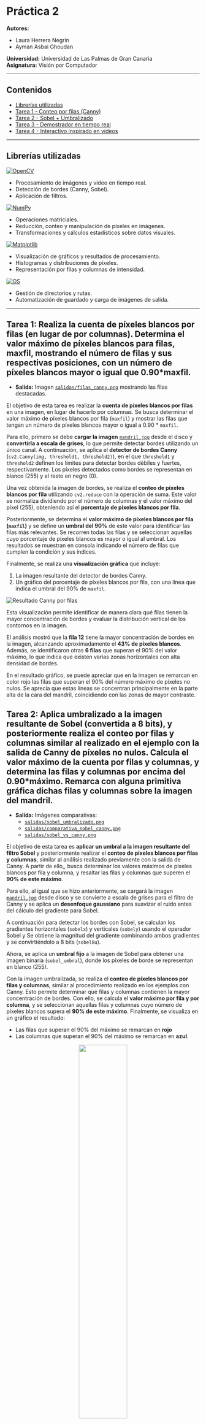 # Práctica 2

**Autores:**  
- Laura Herrera Negrín  
- Ayman Asbai Ghoudan

**Universidad:** Universidad de Las Palmas de Gran Canaria  
**Asignatura:** Visión por Computador  

---
## Contenidos
- [Librerías utilizadas](#librerias)
- [Tarea 1 - Conteo por filas (Canny)](#tarea1)
- [Tarea 2 - Sobel + Umbralizado](#tarea2)
- [Tarea 3 - Demostrador en tiempo real](#tarea3)
- [Tarea 4 - Interactivo inspirado en vídeos](#tarea4)
---

<a name= "librerias"></a>
## Librerías utilizadas
[![OpenCV](https://img.shields.io/badge/OpenCV-%23FD8C00?style=for-the-badge&logo=opencv&logoColor=white)](https://opencv.org/)  
- Procesamiento de imágenes y vídeo en tiempo real.  
- Detección de bordes (Canny, Sobel).  
- Aplicación de filtros.  

[![NumPy](https://img.shields.io/badge/NumPy-%23013243?style=for-the-badge&logo=numpy&logoColor=white)](https://numpy.org/)  
- Operaciones matriciales.  
- Reducción, conteo y manipulación de píxeles en imágenes.  
- Transformaciones y cálculos estadísticos sobre datos visuales.  

[![Matplotlib](https://img.shields.io/badge/Matplotlib-%23006DBA?style=for-the-badge&logo=matplotlib&logoColor=white)](https://matplotlib.org/)  
- Visualización de gráficos y resultados de procesamiento.  
- Histogramas y distribuciones de píxeles.  
- Representación por filas y columnas de intensidad.  

[![OS](https://img.shields.io/badge/OS-%2300A300?style=for-the-badge&logo=windows-terminal&logoColor=white)](https://docs.python.org/3/library/os.html)  
- Gestión de directorios y rutas.  
- Automatización de guardado y carga de imágenes de salida.  
---

<a name="tarea1"></a>
## Tarea 1: Realiza la cuenta de píxeles blancos por filas (en lugar de por columnas). Determina el valor máximo de píxeles blancos para filas, maxfil, mostrando el número de filas y sus respectivas posiciones, con un número de píxeles blancos mayor o igual que 0.90*maxfil.
- **Salida:** Imagen [`salidas/filas_canny.png`](salidas/filas_canny.png) mostrando las filas destacadas.

El objetivo de esta tarea es realizar la **cuenta de píxeles blancos por filas** en una imagen, en lugar de hacerlo por columnas. Se busca determinar el valor máximo de píxeles blancos por fila (`maxfil`) y mostrar las filas que tengan un número de píxeles blancos mayor o igual a 0.90 * `maxfil`.

Para ello, primero se debe **cargar la imagen** [`mandril.jpg`](recursos/mandril.jpg) desde el disco y **convertirla a escala de grises**, lo que permite detectar bordes utilizando un único canal. A continuación, se aplica el **detector de bordes Canny** (`cv2.Canny(img, threshold1, threshold2)`), en el que `threshold1` y `threshold2` definen los límites para detectar bordes débiles y fuertes, respectivamente. Los píxeles detectados como bordes se representan en blanco (255) y el resto en negro (0).

Una vez obtenida la imagen de bordes, se realiza el **conteo de píxeles blancos por fila** utilizando `cv2.reduce` con la operación de suma. Este valor se normaliza dividiendo por el número de columnas y el valor máximo del píxel (255), obteniendo así el **porcentaje de píxeles blancos por fila**.  

Posteriormente, se determina el **valor máximo de píxeles blancos por fila (`maxfil`)** y se define un **umbral del 90%** de este valor para identificar las filas más relevantes. Se recorren todas las filas y se seleccionan aquellas cuyo porcentaje de píxeles blancos es mayor o igual al umbral. Los resultados se muestran en consola indicando el número de filas que cumplen la condición y sus índices.

Finalmente, se realiza una **visualización gráfica** que incluye:  
1. La imagen resultante del detector de bordes Canny.  
2. Un gráfico del porcentaje de píxeles blancos por fila, con una línea que indica el umbral del 90% de `maxfil`.

![Resultado Canny por filas](salidas/filas_canny.png)

Esta visualización permite identificar de manera clara qué filas tienen la mayor concentración de bordes y evaluar la distribución vertical de los contornos en la imagen.

El análisis mostró que la **fila 12** tiene la mayor concentración de bordes en la imagen, alcanzando aproximadamente el **43% de píxeles blancos**. Además, se identificaron otras **6 filas** que superan el 90% del valor máximo, lo que indica que existen varias zonas horizontales con alta densidad de bordes. 

En el resultado gráfico, se puede apreciar que en la imagen se remarcan en color rojo las filas que superan el 90% del número máximo de píxeles no nulos. Se aprecia que estas líneas se concentran principalmente en la parte alta de la cara del mandril, coincidiendo con las zonas de mayor contraste.

<a name="tarea2"></a>
## Tarea 2: Aplica umbralizado a la imagen resultante de Sobel (convertida a 8 bits), y posteriormente realiza el conteo por filas y columnas similar al realizado en el ejemplo con la salida de Canny de píxeles no nulos. Calcula el valor máximo de la cuenta por filas y columnas, y determina las filas y columnas por encima del 0.90*máximo. Remarca con alguna primitiva gráfica dichas filas y columnas sobre la imagen del mandril. 
- **Salida:** Imágenes comparativas:
  - [`salidas/sobel_umbralizado.png`](salidas/sobel_umbralizado.png)
  - [`salidas/comparativa_sobel_canny.png`](salidas/comparativa_sobel_canny.png)
  - [`salidas/sobel_vs_canny.png`](salidas/sobel_vs_canny.png)

El objetivo de esta tarea es **aplicar un umbral a la imagen resultante del filtro Sobel** y posteriormente realizar el **conteo de píxeles blancos por filas y columnas**, similar al análisis realizado previamente con la salida de Canny. A partir de ello,, busca determinar los valores máximos de píxeles blancos por fila y columna, y resaltar las filas y columnas que superen el **90% de este máximo**.

Para ello, al igual que se hizo anteriormente, se cargará la imagen [`mandril.jpg`](recursos/mandril.jpg) desde disco y se convierte a escala de grises para el filtro de Canny y se aplica un **desenfoque gaussiano** para suavizar el ruido antes del cálculo del gradiente para Sobel.

A continuación para detectar los bordes con Sobel, se calculan los gradientes horizontales (`sobelx`) y verticales (`sobely`) usando el operador Sobel y  Se obtiene la magnitud del gradiente combinando ambos gradientes y se convirtiéndolo a 8 bits (`sobel8u`).  

Ahora, se aplica un **umbral fijo** a la imagen de Sobel para obtener una imagen binaria (`sobel_umbral`), donde los píxeles de borde se representan en blanco (255).

Con la imagen umbralizada, se realiza el **conteo de píxeles blancos por filas y columnas**, similar al procedimiento realizado en los ejemplos con Canny. Esto permite determinar qué filas y columnas contienen la mayor concentración de bordes. Con ello, se calcula el **valor máximo por fila y por columna**, y se seleccionan aquellas filas y columnas cuyo número de píxeles blancos supera el **90% de este máximo**.
Finalmente, se visualiza en un gráfico el resultado:
   - Las filas que superan el 90% del máximo se remarcan en **rojo** 
   - Las columnas que superan el 90% del máximo se remarcan en **azul**.

<div align="center">
  <img src="salidas/sobel_umbralizado.png" width="50%">
</div>

Se han remarcado más filas que columnas, lo que se puede concluir que, tras umbralizar la imagen, los bordes horizontales son más predominantes que los verticales. Esto indica que hay más cambios de intensidad a lo largo de la dirección vertical (generando bordes horizontales) que a lo largo de la dirección horizontal. En la imagen del mandril, esto se traduce en que los rasgos faciales y las zonas de contraste, como la frente, los ojos o el pelaje, presentan transiciones de intensidad más marcadas horizontalmente.

### ¿Cómo se comparan los resultados obtenidos a partir de Sobel y Canny?
Para responder a esta pregunta, se ha seguido un procedimiento similar al que se hizo con Sobel para Canny:
1. Convertir la imagen a una escala de grises para detectar los bordes.
2. Aplicar el algoritmo de Canny para detectar los bordes de la imagen.
3. Calcular los valores máximos de los bordes a lo olargo de cada columna y fila.
4. Aplicar un umbral del 90% del valor mázimo para identificar qué filas y columnas son lass más significaticas.

Con ello, se obtuvo una visualización comparativa que permite apreciar las diferencias en la detección de bordes entre ambos métodos:

![Comparativa Sobel y Canny](salidas/sobel_vs_canny.png)

Numéricamente, los resultados son los siguientes:

| Método | Max píxeles por fila | Filas ≥ 0.9·max | Max píxeles por columna | Columnas ≥ 0.9·max |
| ------ | -------------------- | --------------- | ----------------------- | ------------------ |
| Sobel  | 0.3320               | 13              | 0.2969                  | 3                  |
| Canny  | 0.4297               | 7               | 0.3652                  | 19                 |

**Distribución y calidad de los bordes**
* Sobel detecta principalmente bordes horizontales, generando contornos gruesos y dispersos, con más ruido y redundancia.
* Canny resalta bordes finos, continuos y precisos, especialmente verticales, centrados en los contornos relevantes (ojos, hocico, contorno facial).

**Interpretación visual**
* En las imágenes con líneas, se observa que Sobel marca más filas dispersas, mientras que Canny resalta las columnas principales y los contornos importantes.
* Esto refleja la mayor selectividad y robustez del detector de Canny frente a Sobel umbralizado.

**Conclusión final**
* Sobel ofrece un panorama amplio de cambios de intensidad, marcando más filas dispersas.
* Canny es más selectivo, resaltando columnas principales y contornos estructurales importantes.
  
Se puede concluir que Sobel proporciona un mapeo más amplio de bordes, especialmente horizontales aunque con algo ruido, mientras que Canny concentra su detección en bordes significativos y continuos, ofreciendo una visión más limpia y estructural de la imagen.

<a name="tarea3"></a>
## Tarea 3: Proponer un demostrador que capture las imágenes de la cámara, y les permita exhibir lo aprendido en estas dos prácticas ante quienes no cursen la asignatura :). Es por ello que además de poder mostrar la imagen original de la webcam, permita cambiar de modo, incluyendo al menos dos procesamientos diferentes como resultado de aplicar las funciones de OpenCV trabajadas hasta ahora.
- **Modo de uso:** Teclas `1`, `2`, `3` para cambiar de modo; `ESC` para salir.

El objetivo de esta tarea es aplicar los conocimientos adquiridos en las prácticas anteriores. Para ello, se capturará vídeo desde la webcam y se aplicarán distintos efectos visuales en tiempo real.

El programa permitirá alternar entre diferentes modos de visualización utilizando el teclado:
* `1` → Modo original: muestra la imagen de la webcam sin ningún efecto, tal como se captura.
* `2` → Modo pixelado con mapa de colores: reduce la resolución de la imagen para crear un efecto de pixelado y, posteriormente, aplica un mapa de colores para resaltar las diferentes intensidades.
* `3` → Modo bordes en color: detecta los bordes de la imagen utilizando el algoritmo de Canny con distintos umbrales y los colorea en azul, verde y rojo, superponiéndolos sobre la imagen original.

Además, en la parte inferior de la ventana se mostrarán instrucciones sobre cómo cambiar de modo y cómo salir del programa.
> Para **salir del programa**, se debe presionar la `tecla ESC`.

#### Modos de visualización

**Modo 1: Original**

Este modo muestra el vídeo capturado por la webcam sin aplicar ningún efecto, simplemente mostrando la imagen tal como se recibe.
```python
vista = frame.copy()
```
<div align="center">
<img width="395" height="295" alt="image" src="https://github.com/user-attachments/assets/700b71f8-3529-44d0-a91a-24f2def55f65" />
</div>

**Modo 2: Pixelado + color**
1. Se reduce la resolución de la imagen para crear un efecto pixelado.
2. Luego se escala de nuevo al tamaño original.
3. Finalmente se aplica un mapa de color JET, que colorea la imagen según intensidad.
  ```python
   cv2.applyColorMap(imagen, cv2.COLORMAP_JET)
   ```
<div align="center">
<img width="395" height="295" alt="image" src="https://github.com/user-attachments/assets/b5211526-bbe3-4aec-ae82-3be7479adcba" />
</div>


**Modo 3: Bordes de movimiento en color**
1. Convierte la imagen a escala de grises.
2. Aplica un desenfoque gaussiano para reducir ruido.
3. Detecta bordes usando Canny con diferentes umbrales:   
   - Azul: 30–60
   - Verde: 60–120
   - Rojo: 120–240
  ```python
   cv2.Canny(imagen, minVal, maxVal)
   ```
4. Superpone los bordes coloreados sobre la imagen original con distintas transparencias.
  ```python
   cv2.addWeighted(img1, alpha, img2, beta, gamma)
   ```
<div align="center">
<img width="395" height="295" alt="image" src="https://github.com/user-attachments/assets/8fa73f5b-5220-4121-9dbd-4f6d661838ec" />
</div>

<a name="tarea4"></a>
## Tarea 4: Tras ver los vídeos [My little piece of privacy](https://www.niklasroy.com/project/88/my-little-piece-of-privacy), [Messa di voce](https://youtu.be/GfoqiyB1ndE?feature=shared) y [Virtual air guitar](https://youtu.be/FIAmyoEpV5c?feature=shared) proponer un demostrador reinterpretando la parte de procesamiento de la imagen, tomando como punto de partida alguna de dichas instalaciones.
El objetivo de esta práctica es explorar cómo el movimiento del usuario frente a la cámara puede transformarse en elementos visuales dinámicos, creando una experiencia interactiva en tiempo real. Para ello, tomando como inspiración los vídeos de referencia, el demostrador:  
- Detecta **objetos en movimiento** mediante sustracción de fondo.  
- Genera **elementos gráficos dinámicos** (círculos de colores) en la posición del movimiento detectado.  
- Permite una **visualización interactiva** mostrando tanto la máscara de movimiento como la imagen real con los elementos gráficos superpuestos.  

Para comenzar, se captura video desde la **webcam** y se aplica un **sustractor de fondo** basado en mezcla de gaussianas (`cv2.createBackgroundSubtractorMOG2`). Este genera una **máscara binaria** que resalta los cambios entre frames, detectando objetos en movimiento. La configuración utilizada (`history=100, varThreshold=80, detectShadows=False`) permite un equilibrio entre sensibilidad y estabilidad, evitando que pequeños ruidos generen falsas detecciones.

A partir de la **máscara de movimiento**, se buscan contornos que representen las **áreas de mayor actividad**. Solo se consideran aquellos contornos cuyo área supere un **umbral mínimo** (1000 píxeles), descartando pequeñas variaciones que podrían interferir con la interacción visual.

Cada contorno identificado genera un círculo de color en la posición central del contorno. Estos tienen un tamaño fijo (`RADIUS = 15`) y un tiempo de vida limitado (`LIFETIME = 50 frames`), lo que crea un efecto visual dinámico: los elementos aparecen cuando hay movimiento y desaparecen progresivamente, generando un rastro visual según la actividad del usuario.

Cada círculo se almacena en la **lista `circles`**, donde se guarda toda la información necesaria para su visualización y gestión: la posición `(x, y)` del centro, el **radio** del círculo, su **color** y el **tiempo de vida restante** (en frames). En cada iteración del bucle principal, se dibujan todos los círculos presentes en la lista y se decrementa su tiempo de vida. Cuando un círculo alcanza cero, se elimina de la lista, lo que permite que los elementos visuales **aparezcan y desaparezcan de forma fluida** manteniendo la interactividad.  

La visualización del demostrador se realiza de manera interactiva: se muestra lado a lado la máscara de movimiento con las zonas que cambian respecto al fondo y la imagen real con los círculos superpuestos. Esto permite al usuario observar simultáneamente cómo se detecta el movimiento y cómo este se traduce en elementos visuales, cerrando el ciclo de interacción.

<div align="center">
<img width="1583" height="598" alt="image" src="https://github.com/user-attachments/assets/51573321-ce9a-4ce9-bbf8-b576770baf28" />
</div>


En la imagen puede observarse cómo, en el panel izquierdo, la máscara de movimiento resalta en blanco las regiones que presentan cambios respecto al fondo. Paralelamente, en el panel derecho se muestra la imagen original, sobre la cual se superponen círculos que marcan esas mismas zonas detectadas, permitiendo visualizar de forma directa la correspondencia entre la detección y su representación en la escena.

> Uso de la IA:
- Explicación de algunas funciones de las librerías **OpenCV** y **MatplotLib**
- Estructura y redacción del Readme

